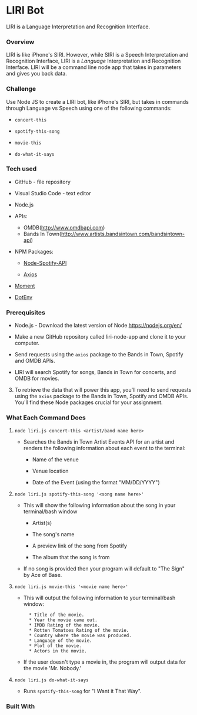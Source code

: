 # LIRI Bot

LIRI is a Language Interpretation and Recognition Interface. 

### Overview

LIRI is like iPhone's SIRI. However, while SIRI is a Speech Interpretation and Recognition Interface, LIRI is a _Language_ Interpretation and Recognition Interface. LIRI will be a command line node app that takes in parameters and gives you back data.

### Challenge

Use Node JS to create a LIRI bot, like iPhone's SIRI, but takes in commands through Language vs Speech using one of the following commands:

   * `concert-this`

   * `spotify-this-song`

   * `movie-this`

   * `do-what-it-says`
   
### Tech used

- GitHub - file repository
- Visual Studio Code - text editor

- Node.js

* APIs:

  * OMDB(http://www.omdbapi.com) 
  * Bands In Town(http://www.artists.bandsintown.com/bandsintown-api)

- NPM Packages:

  * [Node-Spotify-API](https://www.npmjs.com/package/node-spotify-api)

  * [Axios](https://www.npmjs.com/package/axios)

 * [Moment](https://www.npmjs.com/package/moment)

 * [DotEnv](https://www.npmjs.com/package/dotenv)

   
### Prerequisites

- Node.js - Download the latest version of Node https://nodejs.org/en/

- Make a new GitHub repository called liri-node-app and clone it to your computer.

- Send requests using the `axios` package to the Bands in Town, Spotify and OMDB APIs.

- LIRI will search Spotify for songs, Bands in Town for concerts, and OMDB for movies.



3. To retrieve the data that will power this app, you'll need to send requests using the `axios` package to the Bands in Town, Spotify and OMDB APIs. You'll find these Node packages crucial for your assignment.

  

### What Each Command Does

1. `node liri.js concert-this <artist/band name here>`

   * Searches the Bands in Town Artist Events API for an artist and renders the following information about each event to the terminal:

     * Name of the venue

     * Venue location

     * Date of the Event (using the format "MM/DD/YYYY")

2. `node liri.js spotify-this-song '<song name here>'`

   * This will show the following information about the song in your terminal/bash window

     * Artist(s)

     * The song's name

     * A preview link of the song from Spotify

     * The album that the song is from

   * If no song is provided then your program will default to "The Sign" by Ace of Base.

3. `node liri.js movie-this '<movie name here>'`

   * This will output the following information to your terminal/bash window:

     ```
       * Title of the movie.
       * Year the movie came out.
       * IMDB Rating of the movie.
       * Rotten Tomatoes Rating of the movie.
       * Country where the movie was produced.
       * Language of the movie.
       * Plot of the movie.
       * Actors in the movie.
     ```

   * If the user doesn't type a movie in, the program will output data for the movie 'Mr. Nobody.'

4. `node liri.js do-what-it-says`

     * Runs `spotify-this-song` for "I Want it That Way".





### Built With





     




